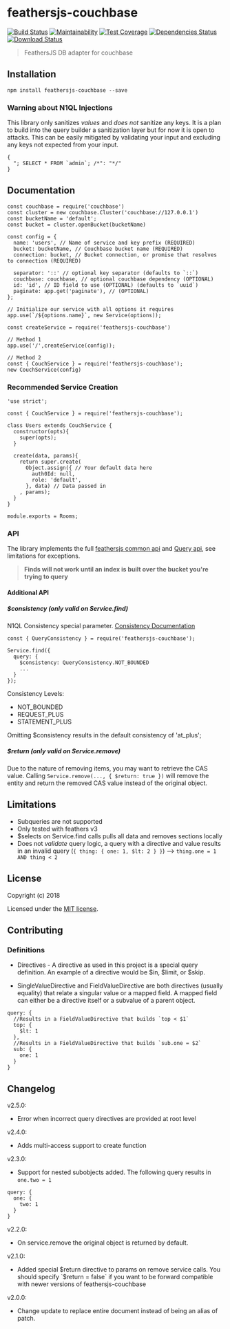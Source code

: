 # feathersjs-couchbase

[![Build Status](https://travis-ci.org/Sieabah/feathersjs-couchbase.svg?branch=master)](https://travis-ci.org/Sieabah/feathersjs-couchbase)
[![Maintainability](https://api.codeclimate.com/v1/badges/ac6cb7962df1a5a5958a/maintainability)](https://codeclimate.com/github/Sieabah/feathersjs-couchbase/maintainability)
[![Test Coverage](https://api.codeclimate.com/v1/badges/ac6cb7962df1a5a5958a/test_coverage)](https://codeclimate.com/github/Sieabah/feathersjs-couchbase/test_coverage)
[![Dependencies Status](https://david-dm.org/sieabah/feathersjs-couchbase/status.svg)](https://david-dm.org/sieabah/feathersjs-couchbase)
[![Download Status](https://img.shields.io/npm/dt/feathersjs-couchbase.svg?style=flat-square)](https://www.npmjs.com/package/feathersjs-couchbase)

> FeathersJS DB adapter for couchbase

## Installation

```
npm install feathersjs-couchbase --save
``` 

### Warning about N1QL Injections

This library only sanitizes *values* and *does not* sanitize any keys. It is a plan to build into the query builder
a sanitization layer but for now it is open to attacks. This can be easily mitigated by validating your input and 
excluding any keys not expected from your input.

```
{
  "; SELECT * FROM `admin`; /*": "*/"
}
``` 

## Documentation

```
const couchbase = require('couchbase')
const cluster = new couchbase.Cluster('couchbase://127.0.0.1')
const bucketName = 'default';
const bucket = cluster.openBucket(bucketName)

const config = {
  name: 'users', // Name of service and key prefix (REQUIRED)
  bucket: bucketName, // Couchbase bucket name (REQUIRED)
  connection: bucket, // Bucket connection, or promise that resolves to connection (REQUIRED)
  
  separator: '::' // optional key separator (defaults to `::`)
  couchbase: couchbase, // optional couchbase dependency (OPTIONAL)
  id: 'id', // ID field to use (OPTIONAL) (defaults to `uuid`)
  paginate: app.get('paginate'), // (OPTIONAL)
};

// Initialize our service with all options it requires
app.use(`/${options.name}`, new Service(options));
 
const createService = require('feathersjs-couchbase')
  
// Method 1
app.use('/',createService(config));
 
// Method 2
const { CouchService } = require('feathersjs-couchbase');
new CouchService(config)
```

### Recommended Service Creation

```
'use strict';

const { CouchService } = require('feathersjs-couchbase');

class Users extends CouchService {
  constructor(opts){
    super(opts);
  }

  create(data, params){
    return super.create(
      Object.assign({ // Your default data here
        auth0Id: null,
        role: 'default',
      }, data) // Data passed in
    , params);
  }
}

module.exports = Rooms;
```

### API

The library implements the full [feathersjs common api](https://docs.feathersjs.com/api/databases/common.html) and 
[Query api](https://docs.feathersjs.com/api/databases/querying.html), see limitations for exceptions.

> **Finds will not work until an index is built over the bucket you're trying to query**

#### Additional API

##### $consistency (_only_ valid on Service.find)
N1QL Consistency special parameter. [Consistency Documentation](https://docs.couchbase.com/server/5.5/indexes/performance-consistency.html)

```
const { QueryConsistency } = require('feathersjs-couchbase');

Service.find({
  query: {
    $consistency: QueryConsistency.NOT_BOUNDED
    ... 
  }
});
```
Consistency Levels:
- NOT_BOUNDED
- REQUEST_PLUS
- STATEMENT_PLUS

Omitting $consistency results in the default consistency of 'at_plus';

##### $return (_only_ valid on Service.remove)
Due to the nature of removing items, you may want to retrieve the CAS value. Calling `Service.remove(..., { $return: true })` will remove the 
entity and return the removed CAS value instead of the original object.

## Limitations

- Subqueries are not supported
- Only tested with feathers v3
- $selects on Service.find calls pulls all data and removes sections locally
- Does not _validate_ query logic, a query with a directive and value results in 
an invalid query (`{ thing: { one: 1, $lt: 2 } }`) --> `thing.one = 1 AND thing < 2`

## License

Copyright (c) 2018

Licensed under the [MIT license](LICENSE).

## Contributing

### Definitions

- Directives - A directive as used in this project is a special query definition. An
example of a directive would be $in, $limit, or $skip.

- SingleValueDirective and FieldValueDirective are both directives (usually equality) 
that relate a singular value or a mapped field. A mapped field can either be a directive 
itself or a subvalue of a parent object.
```
query: {
  //Results in a FieldValueDirective that builds `top < $1`
  top: {
    $lt: 1
  },
  //Results in a FieldValueDirective that builds `sub.one = $2`
  sub: {
    one: 1
  }
}
```

## Changelog

v2.5.0:

- Error when incorrect query directives are provided at root level

v2.4.0:

- Adds multi-access support to create function

v2.3.0:

- Support for nested subobjects added. The following query results in `one.two = 1` 
```
query: {
  one: {
    two: 1
  }
}
```

v2.2.0:

- On service.remove the original object is returned by default.

v2.1.0:

- Added special $return directive to params on remove service calls. You should specify `$return = false` if you want to
be forward compatible with newer versions of feathersjs-couchbase

v2.0.0:

- Change update to replace entire document instead of being an alias of patch.
